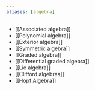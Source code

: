 ```yaml
---
aliases: [algebra]
---
```


- [[Associated algebra]]
- [[Polynomial algebra]]
- [[Exterior algebra]]
- [[Symmetric algebra]]
- [[Graded algebra]]
- [[Differential graded algebra]]
- [[Lie algebra]]
- [[Clifford algebras]]
- [[Hopf Algebra]]
